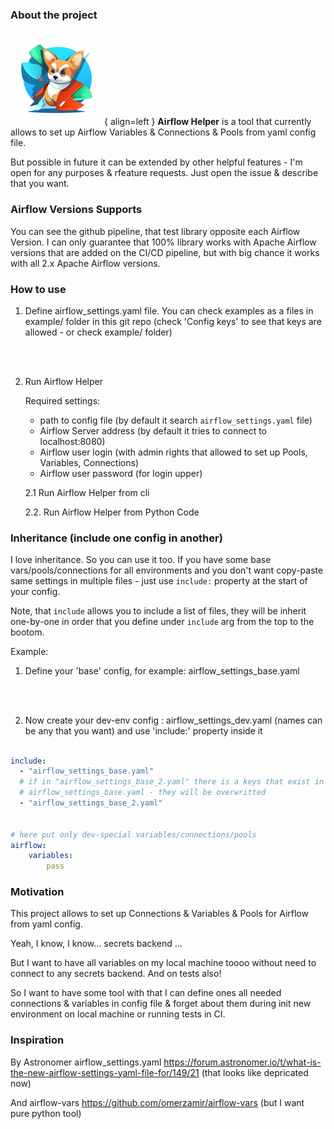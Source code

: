 ### About the project

![Airflow Helper logo](docs/img/airflow_helper_logo_small.png "Airflow Helper"){ align=left }
**Airflow Helper** is a tool that currently allows to set up Airflow Variables & Connections & Pools from yaml config file.

But possible in future it can be extended by other helpful features - I'm open for any purposes & rfeature requests. Just open the issue & describe that you want.


### Airflow Versions Supports

You can see the github pipeline, that test library opposite each Airflow Version.
I can only guarantee that 100% library works with Apache Airflow versions that are added on the CI/CD pipeline, but with big chance it works with all 2.x Apache Airflow versions.


### How to use

1. Define airflow_settings.yaml file. You can check examples as a files in example/ folder in this git repo
(check 'Config keys' to see that keys are allowed - or check example/ folder)
```yaml

    

```

2. Run Airflow Helper
   
   Required settings: 

    - path to config file (by default it search `airflow_settings.yaml` file)
    - Airflow Server address (by default it tries to connect to localhost:8080)
    - Airflow user login (with admin rights that allowed to set up Pools, Variables, Connections)
    - Airflow user password (for login upper)


   2.1 Run Airflow Helper from cli

   2.2. Run Airflow Helper from Python Code




### Inheritance (include one config in another)

I love inheritance. So you can use it too. If you have some base vars/pools/connections for all environments and you don't want copy-paste same settings in multiple files - just use `include:` property at the start of your config. 

Note, that `include` allows you to include a list of files, they will be inherit one-by-one in order that you define under `include` arg from the top to the bootom.

Example:
1. Define your 'base' config, for example: airflow_settings_base.yaml
   
```yaml

    

```

2. Now create your dev-env config : airflow_settings_dev.yaml (names can be any that you want) and use 'include:' property inside it

```yaml

include: 
  - "airflow_settings_base.yaml"
  # if in "airflow_settings_base_2.yaml" there is a keys that exist in 
  # airflow_settings_base.yaml - they will be overwritted
  - "airflow_settings_base_2.yaml"


# here put only dev-special variables/connections/pools
airflow:
    variables:
        pass
```

### Motivation

This project allows to set up Connections & Variables & Pools for Airflow from yaml config.

Yeah, I know, I know... secrets backend ...

But I want to have all variables on my local machine toooo without need to connect to any secrets backend. And on tests also!

So I want to have some tool with that I can define ones all needed connections & variables in config file & forget about them during init new environment on local machine or running tests in CI.


### Inspiration
By Astronomer airflow_settings.yaml https://forum.astronomer.io/t/what-is-the-new-airflow-settings-yaml-file-for/149/21 (that looks like depricated now)

And airflow-vars https://github.com/omerzamir/airflow-vars (but I want pure python tool)
